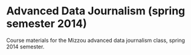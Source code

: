 Advanced Data Journalism (spring semester 2014)
========================

Course materials for the Mizzou advanced data journalism class, spring 2014 semester.